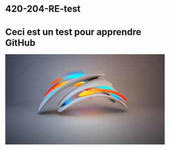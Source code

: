 # 420-204-RE-test
# Ceci est un test pour apprendre GitHub

<img src="3d-2560x1440-4k-hd-wallpaper-yellow-blue-orange-background-254.jpg" alt="abstract 3D">

